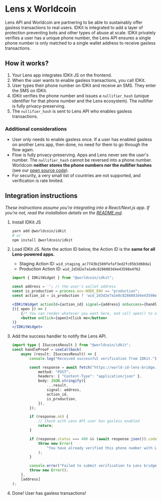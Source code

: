 # Lens x Worldcoin

Lens API and Worldcoin are partnering to be able to sustainably offer gasless transactions to real users. IDKit is integrated to add a layer of protection preventing bots and other types of abuse at scale. IDKit privately verifies a user has a unique phone number, the Lens API ensures a single phone number is only matched to a single wallet address to receive gasless transactions.

## How it works?

1. Your Lens app integrates IDKit JS on the frontend.
2. When the user wants to enable gasless transactions, you call IDKit.
3. User types their phone number on IDKit and receive an SMS. They enter the SMS on IDKit.
4. IDKit verifies the phone number and issues a `nullifier_hash` (unique identifier for that phone number and the Lens ecosystem). The nullifier is fully privacy-preserving.
5. The `nullifier_hash` is sent to Lens API who enables gasless transactions.

### Additional considerations

-   User only needs to enable gasless once. If a user has enabled gasless on another Lens app, then done, no need for them to go through the flow again.
-   Flow is fully privacy-preserving. Apps and Lens never see the user's number. The `nullifier_hash` cannot be reversed into a phone number. Worldcoin **neither stores the phone numbers nor the nullifier hashes** (see our [open source code](https://github.com/worldcoin/developer-portal/tree/main/web/pages/api/v1/phone)).
-   For security, a very small list of countries are not supported, and verification is rate limited.

## Integration instructions

_These instructions assume you're integrating into a React/Next.js app. If you're not, read the installation details on the [README.md](README.md)._

1. Install IDKit JS
    ```bash
    yarn add @worldcoin/idkit
    # or
    npm install @worldcoin/idkit
    ```
2. Load IDKit JS. Note the action ID below, the Action ID is the **same for all Lens-powered apps.**

    - Staging Action ID: `wid_staging_ac7743b1589fefaf3ed2fc05b3d60da1`
    - Production Action ID: `wid_2d3d2e7a1e0c8286083d4e43598e4f62`

    ```jsx
    import { IDKitWidget } from "@worldcoin/idkit";

    const address = ''; // the user's wallet address
    const is_production = process.env.NODE_ENV == "production";
    const action_id = is_production ? 'wid_2d3d2e7a1e0c8286083d4e43598e4f62' : 'wid_staging_ac7743b1589fefaf3ed2fc05b3d60da1';

    <IDKitWidget actionId={action_id} signal={address} onSuccess={handleProof}>
    {({ open }) => (
        {/* You can render whatever you want here, and call open() to open the widget */}
        <button onClick={open}>Click me</button>
    )}
    </IDKitWidget>
    ```

3. Add the success handler to notify the Lens API.

    ```typescript
    import type { ISuccessResult } from "@worldcoin/idkit";
    const handleProof = useCallback(
    	async (result: ISuccessResult) => {
    		console.log("Received successful verification from IDKit.");

    		const response = await fetch("https://world-id-lens-bridge.vercel.app/api/v1/submit", {
    			method: "POST",
    			headers: { "Content-Type": "application/json" },
    			body: JSON.stringify({
    				...result,
    				signal: address,
    				action_id,
    				is_production,
    			}),
    		});

    		if (response.ok) {
    			// Check with Lens API user has gasless enabled
    			return;
    		}

    		if (response.status === 400 && (await response.json()).code === "already_verified") {
    			throw new Error(
    				"You have already verified this phone number with Lens. You can only verify one wallet with one phone number."
    			);
    		}

    		console.error("Failed to submit verification to Lens bridge.", response.status);
    		throw new Error();
    	},
    	[address]
    );
    ```

4. Done! User has gasless transactions!
